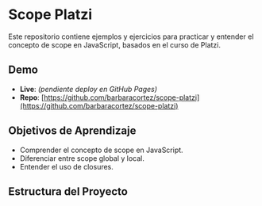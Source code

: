 # Scope Platzi

Este repositorio contiene ejemplos y ejercicios para practicar y entender el concepto de scope en JavaScript, basados en el curso de Platzi.

## Demo

- **Live**: *(pendiente deploy en GitHub Pages)*
- **Repo**: [https://github.com/barbaracortez/scope-platzi](https://github.com/barbaracortez/scope-platzi)

## Objetivos de Aprendizaje

- Comprender el concepto de scope en JavaScript.
- Diferenciar entre scope global y local.
- Entender el uso de closures.

## Estructura del Proyecto

